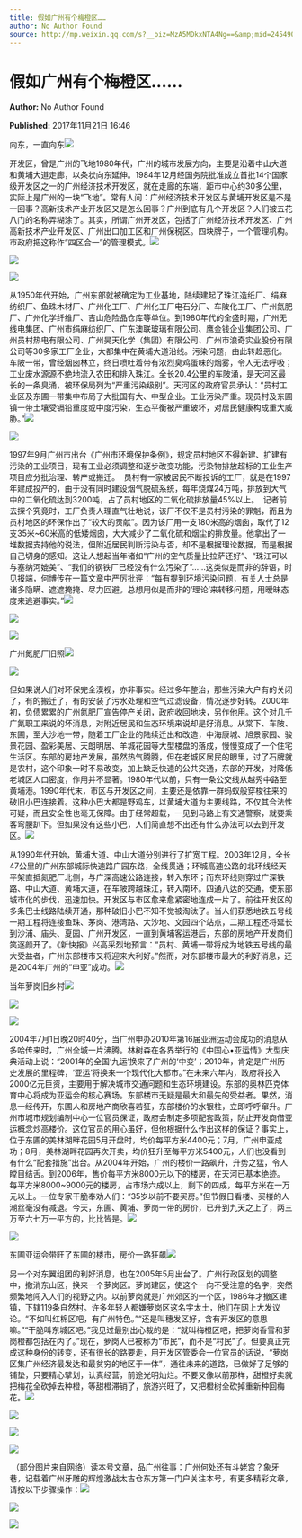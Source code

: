 ```yaml
---
title: 假如广州有个梅橙区……
author: No Author Found
source: http://mp.weixin.qq.com/s?__biz=MzA5MDkxNTA4Ng==&amp;mid=2454906652&amp;idx=1&amp;sn=f120b51e13977d927409afa2ab4e07e4&amp;chksm=87a22f7db0d5a66bb4b9c7ed862ca7246c797586797c8f57575140676bc4cac486ee59e28a6c#rd
---
```


# 假如广州有个梅橙区……

**Author:** No Author Found

**Published:** 2017年11月21日 16:46

向东，一直向东![](https://mmbiz.qpic.cn/mmbiz_jpg/PJWG74pLsMY6VjSs8icl92DouG8adAGS0ibIkmicA6dYrXchQel1ic3LTtD572I9r9sbW2tOnBvpibgicAXRcdc4p5aA/0?wx_fmt=jpeg)

开发区，曾是广州的飞地1980年代，广州的城市发展方向，主要是沿着中山大道和黄埔大道走廊，以条状向东延伸。1984年12月经国务院批准成立首批14个国家级开发区之一的广州经济技术开发区，就在走廊的东端，距市中心约30多公里，实际上是广州的一块“飞地”。常有人问：广州经济技术开发区与黄埔开发区是不是一回事？高新技术产业开发区又是怎么回事？广州到底有几个开发区？人们被五花八门的名称弄糊涂了。其实，所谓广州开发区，包括了广州经济技术开发区、广州高新技术产业开发区、广州出口加工区和广州保税区。四块牌子，一个管理机构。市政府把这称作“四区合一”的管理模式。![](http://mmbiz.qpic.cn/mmbiz_jpg/PJWG74pLsMZFwnF0aV5YpX5XcDop0yMuaeUQXScTWAKuQloJHe7Sfxq0OSeJJkKMzco3rmFkrtzFmFTEDXicEcw/0?wx_fmt=jpeg)

![](http://mmbiz.qpic.cn/mmbiz_jpg/PJWG74pLsMZFwnF0aV5YpX5XcDop0yMuMVwJurwrChHZFHx1BpTia4MXC4Pd7SBeGJ3v6zmQox1cYODQGdoFjnw/0?wx_fmt=jpeg)

![](http://mmbiz.qpic.cn/mmbiz_jpg/PJWG74pLsMZFwnF0aV5YpX5XcDop0yMu8LPLVXpib7cic8FOozvdDuCUU9uDkrZvzroUEYetBcNpkfAlPmI2hBQw/0?wx_fmt=jpeg)

从1950年代开始，广州东部就被确定为工业基地，陆续建起了珠江造纸厂、绢麻纺织厂、鱼珠木材厂、广州化工厂、广州化工厂电石分厂、车陂化工厂、广州氮肥厂、广州化学纤维厂、吉山危险品仓库等单位。到1980年代的全盛时期，广州无线电集团、广州市绢麻纺织厂、广东澳联玻璃有限公司、鹰金钱企业集团公司、广州员村热电有限公司、广州昊天化学（集团）有限公司、广州市浪奇实业股份有限公司等30多家工厂企业，大都集中在黄埔大道沿线。污染问题，由此转趋恶化。车陂一带，曾经烟囱林立，终日喷吐着带有浓烈臭鸡蛋味的烟雾，令人无法呼吸；工业废水源源不绝地流入农田和排入珠江。全长20.4公里的车陂涌，是天河区最长的一条臭涌，被环保局列为“严重污染级别”。天河区的政府官员承认：“员村工业区及东圃一带集中布局了大批国有大、中型企业。工业污染严重。现员村及东圃镇一带土壤受镉铅重度或中度污染，生态平衡被严重破坏，对居民健康构成重大威胁。”![](http://mmbiz.qpic.cn/mmbiz_jpg/PJWG74pLsMZFwnF0aV5YpX5XcDop0yMuAom8g32ibCzdh4pzXia73Pr2eU3jkjfr3zaThw0PhRicictfj2j8fcgryg/0?wx_fmt=jpeg)

![](http://mmbiz.qpic.cn/mmbiz_jpg/PJWG74pLsMZFwnF0aV5YpX5XcDop0yMuEh3jfnyN2XSfJglyRBmyFycXRBaAyc7cbxVj7CwCXlAqtDcYH9WkOw/0?wx_fmt=jpeg)

1997年9月广州市出台《广州市环境保护条例》，规定员村地区不得新建、扩建有污染的工业项目，现有工业必须调整和逐步改变功能，污染物排放超标的工业生产项目应分批治理、转产或搬迁。  员村有一家被居民不断投诉的工厂，就是在1997年建成投产的，由于没有同时建设烟气脱硫系统，每年烧煤24万吨，排放到大气中的二氧化硫达到3200吨，占了员村地区的二氧化硫排放量45%以上。  记者前去探个究竟时，工厂负责人理直气壮地说，该厂不仅不是员村污染的罪魁，而且为员村地区的环保作出了“较大的贡献”。因为该厂用一支180米高的烟囱，取代了12支35米~60米高的低矮烟囱，大大减少了二氧化硫和烟尘的排放量。他拿出了一堆数据支持他的说法，但附近居民判断污染与否，却不是根据理论数据，而是根据自己切身的感知。这让人想起当年诸如“广州的空气质量比拉萨还好”、“珠江可以与塞纳河媲美”、“我们的钢铁厂已经没有什么污染了”……这类似是而非的辞语，时见报端，何博传在一篇文章中严厉批评：“每有提到环境污染问题，有关人士总是诸多隐瞒、遮遮掩掩、尽力回避。总想用似是而非的‘理论’来转移问题，用暧昧态度来逃避事实。”![](http://mmbiz.qpic.cn/mmbiz_jpg/PJWG74pLsMZFwnF0aV5YpX5XcDop0yMuMd17NEIdp5AdWoX2icurt7odwFVdedkNNicByn0iaSswe6FrWibMvgl4sg/0?wx_fmt=jpeg)

![](http://mmbiz.qpic.cn/mmbiz_png/PJWG74pLsMZFwnF0aV5YpX5XcDop0yMurbcdulQ0ClCGGg1vtSp9w6F6jxkCWEic5UTHAq5j3RnpYk7KNIbYIHA/0?wx_fmt=png)

![](http://mmbiz.qpic.cn/mmbiz_jpg/PJWG74pLsMZFwnF0aV5YpX5XcDop0yMu7d61dIGdibKqWRfJicXGIq3dej3sqrW5Rgiaj1qlO8x3cmMqegjk6ys3A/0?wx_fmt=jpeg)

广州氮肥厂旧照![](http://mmbiz.qpic.cn/mmbiz_png/PJWG74pLsMZFwnF0aV5YpX5XcDop0yMurbcdulQ0ClCGGg1vtSp9w6F6jxkCWEic5UTHAq5j3RnpYk7KNIbYIHA/0?wx_fmt=png)

![](http://mmbiz.qpic.cn/mmbiz_jpg/PJWG74pLsMZFwnF0aV5YpX5XcDop0yMuucupZibr4CYZdVsxpVUyuJ0WMjBPJaDfRk4Qt1zglBI7AYDky1xDsXQ/0?wx_fmt=jpeg)

但如果说人们对环保完全漠视，亦非事实。经过多年整治，那些污染大户有的关闭了，有的搬迁了，有的安装了污水处理和空气过滤设备，情况逐步好转。2000年初，负债累累的广州氮肥厂宣告停产关闭，政府收回地块，另作他用。这个对几千广氮职工来说的坏消息，对附近居民和生态环境来说却是好消息。从棠下、车陂、东圃，至大沙地一带，随着工厂企业的陆续迁出和改造，中海康城、旭景家园、骏景花园、盈彩美居、天朗明居、羊城花园等大型楼盘的落成，慢慢变成了一个住宅生活区。东部的房地产发展，虽然热气腾腾，但在老城区居民的眼里，过了石牌就是农村，这个印象一时不易改变，加上缺乏快速的公共交通，东部的开发，对降低老城区人口密度，作用并不显著。1980年代以前，只有一条公交线从越秀中路至黄埔港。1990年代末，市区与开发区之间，主要还是依靠一群蚂蚁般穿梭往来的破旧小巴连接着。这种小巴大都是野鸡车，以黄埔大道为主要线路，不仅其合法性可疑，而且安全性也毫无保障。由于经常超载，一见到马路上有交通警察，就要乘客弯腰趴下。但如果没有这些小巴，人们简直想不出还有什么办法可以去到开发区。![](http://mmbiz.qpic.cn/mmbiz_jpg/PJWG74pLsMZFwnF0aV5YpX5XcDop0yMubrYbrlHmatz2ibhpH6fzAkOicmvFAHu77Tky2rGNLJr6AhR5p1KeH5iag/0?wx_fmt=jpeg)

从1990年代开始，黄埔大道、中山大道分别进行了扩宽工程。2003年12月，全长47公里的广州东部城际快速路广园东路，全线贯通；环城高速公路的北环线经天平架直抵氮肥厂北侧，与广深高速公路连接，转入东环；而东环线则穿过广深铁路、中山大道、黄埔大道，在车陂跨越珠江，转入南环。四通八达的交通，使东部城市化的步伐，迅速加快。开发区与市区愈来愈紧密地连成一片了。前往开发区的多条巴士线路陆续开通，那种破旧小巴不知不觉被淘汰了。当人们获悉地铁五号线一期工程将连接鱼珠、茅岗、港湾路、大沙地、文园四个站点，二期工程还将延长到沙浦、庙头、夏园、广州开发区，一直到黄埔客运港后，东部的房地产开发商们笑逐颜开了。《新快报》兴高采烈地预言：“员村、黄埔一带将成为地铁五号线的最大受益者，广州东部楼市又将迎来大利好。”然而，对东部楼市最大的利好消息，还是2004年广州的“申亚”成功。![](http://mmbiz.qpic.cn/mmbiz_jpg/PJWG74pLsMZFwnF0aV5YpX5XcDop0yMuKtj4gLtiatk9yqdHDXibpF4Nia4iccBBOH2ULBHJOspwgg5QGtV4UgyiaIg/0?wx_fmt=jpeg)

当年萝岗旧乡村![](http://mmbiz.qpic.cn/mmbiz_jpg/PJWG74pLsMZFwnF0aV5YpX5XcDop0yMum0Q9DZOrkBoZSialPvduTLUmnqZTGJ70hIJrkM0YIRtyAjavlibnESWA/0?wx_fmt=jpeg)

![](http://mmbiz.qpic.cn/mmbiz_jpg/PJWG74pLsMZFwnF0aV5YpX5XcDop0yMuAIPXMrtJrj5p9vuHBJiaKxiaOJM039zMPRVuZTQWiaibIicy6TxrCkfHmxw/0?wx_fmt=jpeg)

![](http://mmbiz.qpic.cn/mmbiz_jpg/PJWG74pLsMZFwnF0aV5YpX5XcDop0yMu8K6q83Tujk2G8KsiczgiadOr1asCZ7EZAx5nGflkejBYIqJgDZOJovhQ/0?wx_fmt=jpeg)

2004年7月1日晚20时40分，当广州申办2010年第16届亚洲运动会成功的消息从多哈传来时，广州全城一片沸腾。林树森在各界举行的《中国心•亚运情》大型庆典活动上说：“2001年的全国‘九运’换来了广州的‘中变’；2010年，肯定是广州历史发展的里程碑，‘亚运’将换来一个现代化大都市。”在未来六年内，政府将投入2000亿元巨资，主要用于解决城市交通问题和生态环境建设。东部的奥林匹克体育中心将成为亚运会的核心赛场。东部楼市无疑是最大和最先的受益者。果然，消息一经传开，东圃人和房地产商欣喜若狂，东部楼价的水银柱，立即呼呼窜升。广州市城市规划编制中心一位官员保证，政府会制定多项配套政策，防止开发商借亚运概念炒高楼价。这位官员的用心虽好，但他根据什么作出这样的保证？事实上，位于东圃的美林湖畔花园5月开盘时，均价每平方米4400元；7月，广州申亚成功；8月，美林湖畔花园再次开卖，均价狂升至每平方米5400元，人们也没看到有什么“配套措施”出台。从2004年开始，广州的楼价一路飙升，升势之猛，令人瞠目结舌。到2006年，售价每平方米8000元以下的楼房，在天河已基本绝迹。每平方米8000~9000元的楼房，占市场六成以上，剩下的四成，每平方米在一万元以上。一位专家干脆奉劝人们：“35岁以前不要买房。”但节假日看楼、买楼的人潮丝毫没有减退。今天，东圃、黄埔、萝岗一带的房价，已升到九天之上了，两三万至六七万一平方的，比比皆是。![](http://mmbiz.qpic.cn/mmbiz_jpg/PJWG74pLsMZFwnF0aV5YpX5XcDop0yMuX353VIibibjqRian0qNG7xvvPETc2AI2JNHt2TsbcHhk3k5sRZt9aUBYA/0?wx_fmt=jpeg)

![](http://mmbiz.qpic.cn/mmbiz_jpg/PJWG74pLsMZFwnF0aV5YpX5XcDop0yMuyDKyANnggNbZLTd9A5wmBQ6tUPpPgLNXBtJF5piau0gGgic8HIVv5IGA/0?wx_fmt=jpeg)

东圃亚运会带旺了东圃的楼市，房价一路狂飙![](http://mmbiz.qpic.cn/mmbiz_jpg/PJWG74pLsMZFwnF0aV5YpX5XcDop0yMunw5rLbRQ3cHicqJAa8GmTjfugQlVrUonqryLeSxQsPVOXvyT0wTe4GA/0?wx_fmt=jpeg)

另一个对东翼组团的利好消息，也在2005年5月出台了。广州行政区划的调整中，撤消东山区，换来一个萝岗区。萝岗建区，使这个一向不受注意的名字，突然频繁地闯入人们的视野之内。以前萝岗就是广州郊区的一个区，1986年才撤区建镇，下辖119条自然村。许多年轻人都嫌萝岗区这名字太土，他们在网上大发议论。“不如叫红棉区吧，有广州特色。”“还是叫穗发区好，含有开发区的意思嘛。”“干脆叫东城区吧。”我见过最别出心裁的是：“就叫梅橙区吧，把萝岗香雪和萝岗橙都包括在内了。”现在，萝岗人已被称为“市民”，而不是“村民”了。但要真正完成这种身份的转变，还有很长的路要走，用开发区管委会一位官员的话说，“萝岗区集广州经济最发达和最贫穷的地区于一体”，通往未来的道路，已做好了足够的铺垫，只要精心擘划，认真经营，前途光明灿烂。不要又像以前那样，甜橙好卖就把梅花全砍掉去种橙，等甜橙滞销了，旅游兴旺了，又把橙树全砍掉重新种回梅花。![](http://mmbiz.qpic.cn/mmbiz_jpg/PJWG74pLsMZFwnF0aV5YpX5XcDop0yMuQG2lfDekK0vRNpgdFdcBtSQ3ctJQYIjO0TR6SfDTS767sNKoHMzOvg/0?wx_fmt=jpeg)

![](http://mmbiz.qpic.cn/mmbiz_jpg/PJWG74pLsMZFwnF0aV5YpX5XcDop0yMuFgwpbFfIGNuicp9yDCElQyafKX4dPoVC46zO4Sl5A1JQ8Lk05YPll2A/0?wx_fmt=jpeg)

![](http://mmbiz.qpic.cn/mmbiz_jpg/PJWG74pLsMZFwnF0aV5YpX5XcDop0yMuocicMthbrWoHiajSf2IaBofHfw1AE8BWZfSxfw0G2qibvGKynXXrvzqJQ/0?wx_fmt=jpeg)

![](http://mmbiz.qpic.cn/mmbiz_jpg/PJWG74pLsMZFwnF0aV5YpX5XcDop0yMu1z9ebDNafKNobvmyAnGPyQJn74bk7yUOrCvJqbibhCw3qwickEFd8UAg/0?wx_fmt=jpeg)

 （部分图片来自网络）读本号文章，品广州往事：广州何处还有斗姥宫？象牙巷，记载着广州牙雕的辉煌激战太古仓东方第一门户关注本号，有更多精彩文章，请按以下步骤操作：![](http://mmbiz.qpic.cn/mmbiz_jpg/PJWG74pLsMZFwnF0aV5YpX5XcDop0yMuVB2WXIGIWodVDhXr0SUvZkT8NkZc9JXPaHqmCoDpdGhZp2XtibjpNUg/0?wx_fmt=jpeg)

![](https://mmbiz.qpic.cn/mmbiz_gif/PJWG74pLsMYf2b50xFTbTsibmjv5gNVOxZegUj8mrKtpuzCpBAYnQw9duHfIcNnUzicicnGUSv4EWPSTRAPvV9g3w/0?wx_fmt=gif)



![](https://mmbiz.qpic.cn/mmbiz_png/PJWG74pLsMbxzxSWsbSxWa401icEeDUWiawxAxbdgTq3LmtribGicfmgEgabFONInhdrQRwY9Y4pmxRGlAoaQAaMDA/0?wx_fmt=png)

